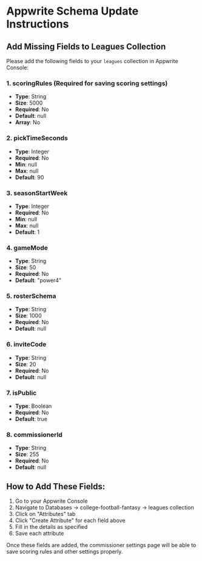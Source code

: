 # Appwrite Schema Update Instructions

## Add Missing Fields to Leagues Collection

Please add the following fields to your `leagues` collection in Appwrite Console:

### 1. scoringRules (Required for saving scoring settings)
- **Type**: String
- **Size**: 5000
- **Required**: No
- **Default**: null
- **Array**: No

### 2. pickTimeSeconds
- **Type**: Integer
- **Required**: No
- **Min**: null
- **Max**: null
- **Default**: 90

### 3. seasonStartWeek
- **Type**: Integer
- **Required**: No
- **Min**: null
- **Max**: null
- **Default**: 1

### 4. gameMode
- **Type**: String
- **Size**: 50
- **Required**: No
- **Default**: "power4"

### 5. rosterSchema
- **Type**: String
- **Size**: 1000
- **Required**: No
- **Default**: null

### 6. inviteCode
- **Type**: String
- **Size**: 20
- **Required**: No
- **Default**: null

### 7. isPublic
- **Type**: Boolean
- **Required**: No
- **Default**: true

### 8. commissionerId
- **Type**: String
- **Size**: 255
- **Required**: No
- **Default**: null

## How to Add These Fields:

1. Go to your Appwrite Console
2. Navigate to Databases → college-football-fantasy → leagues collection
3. Click on "Attributes" tab
4. Click "Create Attribute" for each field above
5. Fill in the details as specified
6. Save each attribute

Once these fields are added, the commissioner settings page will be able to save scoring rules and other settings properly.
